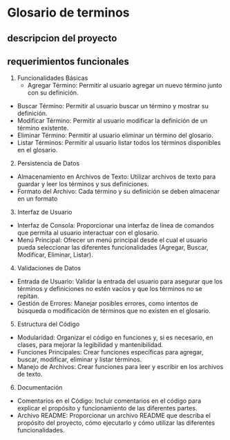# Glosario de terminos
## descripcion del proyecto


## requerimientos funcionales
1. Funcionalidades Básicas
    - Agregar Término: Permitir al usuario agregar un nuevo término junto con su definición.
- Buscar Término: Permitir al usuario buscar un término y mostrar su definición.
- Modificar Término: Permitir al usuario modificar la definición de un término existente.
- Eliminar Término: Permitir al usuario eliminar un término del glosario.
- Listar Términos: Permitir al usuario listar todos los términos disponibles en el glosario.

2. Persistencia de Datos
- Almacenamiento en Archivos de Texto: Utilizar archivos de texto para guardar y leer los términos y sus definiciones.
- Formato del Archivo: Cada término y su definición se deben almacenar en un formato
3. Interfaz de Usuario
- Interfaz de Consola: Proporcionar una interfaz de línea de comandos que permita al usuario interactuar con el glosario.
- Menú Principal: Ofrecer un menú principal desde el cual el usuario pueda seleccionar las diferentes funcionalidades (Agregar, Buscar, Modificar, Eliminar, Listar).
4.  Validaciones de Datos
- Entrada de Usuario: Validar la entrada del usuario para asegurar que los términos y definiciones no estén vacíos y que los términos no se repitan.
- Gestión de Errores: Manejar posibles errores, como intentos de búsqueda o modificación de términos que no existen en el glosario.
5.  Estructura del Código
- Modularidad: Organizar el código en funciones y, si es necesario, en clases, para mejorar la legibilidad y mantenibilidad.
- Funciones Principales: Crear funciones específicas para agregar, buscar, modificar, eliminar y listar términos.
- Manejo de Archivos: Crear funciones para leer y escribir en los archivos de texto.
6.  Documentación
- Comentarios en el Código: Incluir comentarios en el código para explicar el propósito y funcionamiento de las diferentes partes.
- Archivo README: Proporcionar un archivo README que describa el propósito del proyecto, cómo ejecutarlo y cómo utilizar las diferentes funcionalidades.
